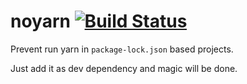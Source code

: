 # noyarn [![Build Status](https://travis-ci.org/a-x-/noyarn.svg?branch=master)](https://travis-ci.org/a-x-/noyarn)

Prevent run yarn in `package-lock.json` based projects.

Just add it as dev dependency and magic will be done.
